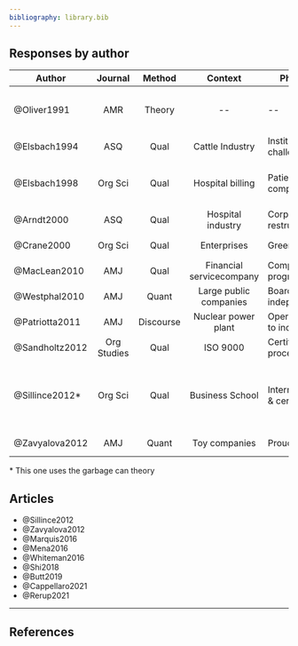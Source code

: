 ```yaml
---
bibliography: library.bib
---
```


## Responses by author

Author          | Journal       | Method    | Context                       | Phenomenon                        | Responses
-----           | :-:           | :-:       | :-:                           | ---                               | ---------                      
@Oliver1991     | AMR           | Theory    | --                            | --                                                | Acquisce, Compromise, Avoid, Defy, Manipulate
@Elsbach1994    | ASQ           | Qual      | Cattle Industry               | Institutional challenges                          | Denial, Acknowledgement
@Elsbach1998    | Org Sci       | Qual      | Hospital billing              | Patient complains/inquiries                       | Accomodating, Legitimate, Intimidating, Bureacucratic
@Arndt2000      | ASQ           | Qual      | Hospital industry             | Corporate restructuring                           | Impression management
@Crane2000      | Org Sci       | Qual      | Enterprises                   | Greening                                          | "Amoralization" (decoupling)
@MacLean2010    | AMJ           | Qual      | Financial servicecompany      | Compliance programs                               | Decoupling
@Westphal2010   | AMJ           | Quant     | Large public companies        | Board independence                                | Impression management
@Patriotta2011  | AMJ           | Discourse | Nuclear power plant           | Operator response to incident                     |  Justifications
@Sandholtz2012  | Org Studies   | Qual      | ISO 9000                      | Certification process                             | Decoupling
@Sillince2012*  | Org Sci       | Qual      | Business School               | Internationalization & certification              | Doubting, distancing, fogging, conformity, and responsiblity rhetoric
@Zavyalova2012  | AMJ           | Quant     | Toy companies                 | Prouct recall                                     | Ceremonial & technical actions

\* This one uses the garbage can theory

## Articles

* @Sillince2012
* @Zavyalova2012
* @Marquis2016
* @Mena2016
* @Whiteman2016
* @Shi2018
* @Butt2019
* @Cappellaro2021
* @Rerup2021

---

## References